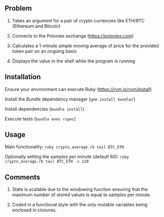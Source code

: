 ## Problem
1. Takes an argument for a pair of crypto currencies like ETH/BTC (Ethereum and Bitcoin) 

2. Connects to the Poloniex exchange (https://poloniex.com)  

3. Calculates a 1-minute simple moving average of price for the provided token pair on an ongoing basis  

4. Displays the value in the shell while the program is running


## Installation
Ensure your environment can execute Ruby (https://rvm.io/rvm/install)

Install the Bundle dependency manager (`gem install bundler`)

Install dependencies (`bundle install`)

Execute tests (`bundle exec rspec`)

## Usage
Main functionality: `ruby crypto_average.rb tail BTC_ETH`

Optionally setting the samples per minute (default 60): `ruby crypto_average.rb tail BTC_ETH -s 120`

## Comments
1. State is scalable due to the windowing function ensuring that the maximum number of stored values is equal to samples per minute.

2. Coded in a functional style with the only mutable variables being enclosed in closures.
